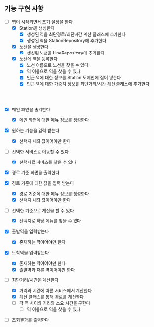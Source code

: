 ## 기능 구현 사항

- [ ] 앱이 시작되면서 초기 설정을 한다
  - [x] Station을 생성한다
    - [x] 생성된 역을 최단경로/최단시간 계산 클래스에 추가한다
    - [x] 생성된 역을 StationRepository에 추가한다
  - [x] 노선을 생성한다
    - [x] 생성된 노선을 LineRepository에 추가한다
  - [x] 노선에 역을 등록한다
    - [x] 노선 이름으로 노선을 찾을 수 있다
    - [x] 역 이름으로 역을 찾을 수 있다
    - [x] 인근 역에 대한 정보를 Station 도메인에 집어 넣는다
    - [x] 인근 역에 대한 가중치 정보를 최단거리/시간 계산 클래스에 추가한다

<br/>

<br/>

- [x] 메인 화면을 출력한다
  - [x] 메인 화면에 대한 메뉴 정보를 생성한다
- [x] 원하는 기능을 입력 받는다
  - [x] 선택지 내의 값이어야만 한다
- [ ] 선택한 서비스로 이동할 수 있다
  - [x] 선택지로 서비스를 찾을 수 있다
- [x] 경로 기준 화면을 출력한다
- [x] 경로 기준에 대한 값을 입력 받는다
  - [x] 경로 기준에 대한 메뉴 정보를 생성한다
  - [x] 선택지 내의 값이어야만 한다
- [ ] 선택한 기준으로 계산을 할 수 있다
  - [x] 선택지로 해당 메뉴를 찾을 수 있다
- [x] 출발역을 입력받는다
  - [x] 존재하는 역이어야만 한다
- [x] 도착역을 입력받는다
  - [x] 존재하는 역이어야만 한다
  - [x] 출발역과 다른 역이어야만 한다
- [ ] 최단거리/시간을 계산한다
  - [x] 거리와 시간에 따른 서비스에서 계산한다
  - [x] 계산 클래스를 통해 경로를 계산한다 
  - [ ] 각 역 사이의 거리와 소요 시간을 구한다
    - [ ] 역 이름으로 역을 찾을 수 있다
- [ ] 조회결과를 출력한다


